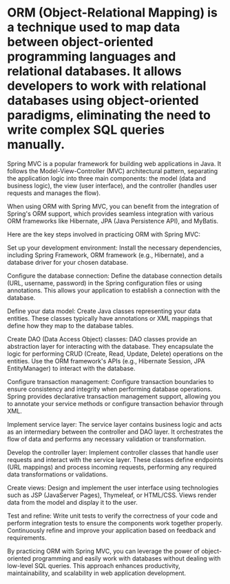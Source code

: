 # ORM (Object-Relational Mapping) is a technique used to map data between object-oriented programming languages and relational databases. It allows developers to work with relational databases using object-oriented paradigms, eliminating the need to write complex SQL queries manually.

Spring MVC is a popular framework for building web applications in Java. It follows the Model-View-Controller (MVC) architectural pattern, separating the application logic into three main components: the model (data and business logic), the view (user interface), and the controller (handles user requests and manages the flow).

When using ORM with Spring MVC, you can benefit from the integration of Spring's ORM support, which provides seamless integration with various ORM frameworks like Hibernate, JPA (Java Persistence API), and MyBatis.

Here are the key steps involved in practicing ORM with Spring MVC:

Set up your development environment: Install the necessary dependencies, including Spring Framework, ORM framework (e.g., Hibernate), and a database driver for your chosen database.

Configure the database connection: Define the database connection details (URL, username, password) in the Spring configuration files or using annotations. This allows your application to establish a connection with the database.

Define your data model: Create Java classes representing your data entities. These classes typically have annotations or XML mappings that define how they map to the database tables.

Create DAO (Data Access Object) classes: DAO classes provide an abstraction layer for interacting with the database. They encapsulate the logic for performing CRUD (Create, Read, Update, Delete) operations on the entities. Use the ORM framework's APIs (e.g., Hibernate Session, JPA EntityManager) to interact with the database.

Configure transaction management: Configure transaction boundaries to ensure consistency and integrity when performing database operations. Spring provides declarative transaction management support, allowing you to annotate your service methods or configure transaction behavior through XML.

Implement service layer: The service layer contains business logic and acts as an intermediary between the controller and DAO layer. It orchestrates the flow of data and performs any necessary validation or transformation.

Develop the controller layer: Implement controller classes that handle user requests and interact with the service layer. These classes define endpoints (URL mappings) and process incoming requests, performing any required data transformations or validations.

Create views: Design and implement the user interface using technologies such as JSP (JavaServer Pages), Thymeleaf, or HTML/CSS. Views render data from the model and display it to the user.

Test and refine: Write unit tests to verify the correctness of your code and perform integration tests to ensure the components work together properly. Continuously refine and improve your application based on feedback and requirements.

By practicing ORM with Spring MVC, you can leverage the power of object-oriented programming and easily work with databases without dealing with low-level SQL queries. This approach enhances productivity, maintainability, and scalability in web application development.
